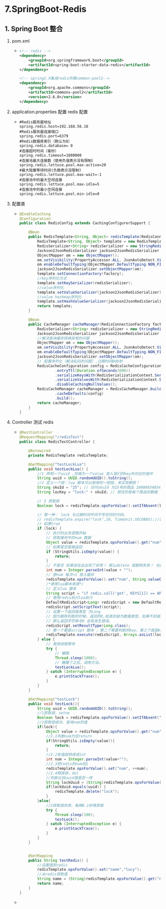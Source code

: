 # 7.SpringBoot-Redis

## 1. Spring Boot 整合

1. pom.xml

   - ```xml
     <!-- redis -->
     <dependency>
         <groupId>org.springframework.boot</groupId>
         <artifactId>spring-boot-starter-data-redis</artifactId>
     </dependency>
     
     <!-- spring2.X集成redis所需common-pool2-->
     <dependency>
         <groupId>org.apache.commons</groupId>
         <artifactId>commons-pool2</artifactId>
         <version>2.6.0</version>
     </dependency>
     ```

2. application.properties 配置 redis 配置

   - ```properties
     #Redis服务器地址 
     spring.redis.host=192.168.56.10
     #Redis服务器连接端口 
     spring.redis.port=6379 
     #Redis数据库索引（默认为0） 
     spring.redis.database= 0 
     #连接超时时间（毫秒） 
     spring.redis.timeout=1800000 
     #连接池最大连接数（使用负值表示没有限制） 
     spring.redis.lettuce.pool.max-active=20 
     #最大阻塞等待时间(负数表示没限制) 
     spring.redis.lettuce.pool.max-wait=-1 
     #连接池中的最大空闲连接 
     spring.redis.lettuce.pool.max-idle=5 
     #连接池中的最小空闲连接 
     spring.redis.lettuce.pool.min-idle=0
     ```

3. 配置类

   - ```java
     @EnableCaching
     @Configuration
     public class RedisConfig extends CachingConfigurerSupport {
     
         @Bean
         public RedisTemplate<String, Object> redisTemplate(RedisConnectionFactory factory) {
             RedisTemplate<String, Object> template = new RedisTemplate<>();
             RedisSerializer<String> redisSerializer = new StringRedisSerializer();
             Jackson2JsonRedisSerializer jackson2JsonRedisSerializer = new Jackson2JsonRedisSerializer(Object.class);
             ObjectMapper om = new ObjectMapper();
             om.setVisibility(PropertyAccessor.ALL, JsonAutoDetect.Visibility.ANY);
             om.enableDefaultTyping(ObjectMapper.DefaultTyping.NON_FINAL);
             jackson2JsonRedisSerializer.setObjectMapper(om);
             template.setConnectionFactory(factory);
             //key序列化方式
             template.setKeySerializer(redisSerializer);
             //value序列化
             template.setValueSerializer(jackson2JsonRedisSerializer);
             //value hashmap序列化
             template.setHashValueSerializer(jackson2JsonRedisSerializer);
             return template;
         }
     
         @Bean
         public CacheManager cacheManager(RedisConnectionFactory factory) {
             RedisSerializer<String> redisSerializer = new StringRedisSerializer();
             Jackson2JsonRedisSerializer jackson2JsonRedisSerializer = new Jackson2JsonRedisSerializer(Object.class);
             //解决查询缓存转换异常的问题
             ObjectMapper om = new ObjectMapper();
             om.setVisibility(PropertyAccessor.ALL, JsonAutoDetect.Visibility.ANY);
             om.enableDefaultTyping(ObjectMapper.DefaultTyping.NON_FINAL);
             jackson2JsonRedisSerializer.setObjectMapper(om);
             // 配置序列化（解决乱码的问题）,过期时间600秒
             RedisCacheConfiguration config = RedisCacheConfiguration.defaultCacheConfig()
                     .entryTtl(Duration.ofSeconds(600))
                     .serializeKeysWith(RedisSerializationContext.SerializationPair.fromSerializer(redisSerializer))
                     .serializeValuesWith(RedisSerializationContext.SerializationPair.fromSerializer(jackson2JsonRedisSerializer))
                     .disableCachingNullValues();
             RedisCacheManager cacheManager = RedisCacheManager.builder(factory)
                     .cacheDefaults(config)
                     .build();
             return cacheManager;
         }
     }
     ```

4. Controller 测试 redis

   - ```java
     @RestController
     @RequestMapping("/redisTest")
     public class RedisTestController {
     
         @Autowired
         private RedisTemplate redisTemplate;
     
         @GetMapping("testLockLua")
         public void testLockLua() {
             //1 声明一个uuid ,将做为一个value 放入我们的key所对应的值中
             String uuid = UUID.randomUUID().toString();
             //2 定义一个锁：lua 脚本可以使用同一把锁，来实现删除！
             String skuId = "25"; // 访问skuId 为25号的商品 100008348542
             String locKey = "lock:" + skuId; // 锁住的是每个商品的数据
     
             // 3 获取锁
             Boolean lock = redisTemplate.opsForValue().setIfAbsent(locKey, uuid, 3, TimeUnit.SECONDS);
     
             // 第一种： lock 与过期时间中间不写任何的代码。
             // redisTemplate.expire("lock",10, TimeUnit.SECONDS);//设置过期时间
             // 如果true
             if (lock) {
                 // 执行的业务逻辑开始
                 // 获取缓存中的num 数据
                 Object value = redisTemplate.opsForValue().get("num");
                 // 如果是空直接返回
                 if (StringUtils.isEmpty(value)) {
                     return;
                 }
                 // 不是空 如果说在这出现了异常！ 那么delete 就删除失败！ 也就是说锁永远存在！
                 int num = Integer.parseInt(value + "");
                 // 使num 每次+1 放入缓存
                 redisTemplate.opsForValue().set("num", String.valueOf(++num));
                 /*使用lua脚本来锁*/
                 // 定义lua 脚本
                 String script = "if redis.call('get', KEYS[1]) == ARGV[1] then return redis.call('del', KEYS[1]) else return 0 end";
                 // 使用redis执行lua执行
                 DefaultRedisScript<Long> redisScript = new DefaultRedisScript<>();
                 redisScript.setScriptText(script);
                 // 设置一下返回值类型 为Long
                 // 因为删除判断的时候，返回的0,给其封装为数据类型。如果不封装那么默认返回String 类型，
                 // 那么返回字符串与0 会有发生错误。
                 redisScript.setResultType(Long.class);
                 // 第一个要是script 脚本 ，第二个需要判断的key，第三个就是key所对应的值。
                 redisTemplate.execute(redisScript, Arrays.asList(locKey), uuid);
             } else {
                 // 其他线程等待
                 try {
                     // 睡眠
                     Thread.sleep(1000);
                     // 睡醒了之后，调用方法。
                     testLockLua();
                 } catch (InterruptedException e) {
                     e.printStackTrace();
                 }
             }
         }
     
         @GetMapping("testLock")
         public void testLock(){
             String uuid = UUID.randomUUID().toString();
             //1获取锁，setne
             Boolean lock = redisTemplate.opsForValue().setIfAbsent("lock", uuid,3, TimeUnit.SECONDS);
             //2获取锁成功、查询num的值
             if(lock){
                 Object value = redisTemplate.opsForValue().get("num");
                 //2.1判断num为空return
                 if(StringUtils.isEmpty(value)){
                     return;
                 }
                 //2.2有值就转成成int
                 int num = Integer.parseInt(value+"");
                 //2.3把redis的num加1
                 redisTemplate.opsForValue().set("num", ++num);
                 //2.4释放锁，del
                 //判断比较uuid值是否一样
                 String lockUuid = (String)redisTemplate.opsForValue().get("lock");
                 if(lockUuid.equals(uuid)) {
                     redisTemplate.delete("lock");
                 }
             }else{
                 //3获取锁失败、每隔0.1秒再获取
                 try {
                     Thread.sleep(100);
                     testLock();
                 } catch (InterruptedException e) {
                     e.printStackTrace();
                 }
             }
         }
     
     
         @GetMapping
         public String testRedis() {
             //设置值到redis
             redisTemplate.opsForValue().set("name","lucy");
             //从redis获取值
             String name = (String)redisTemplate.opsForValue().get("name");
             return name;
         }
     }
     ```

   - 

